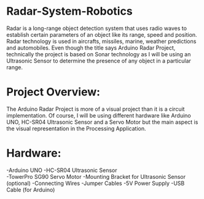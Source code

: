 # Radar-System-Robotics

Radar is a long-range object detection system that uses radio waves to establish certain parameters of an object like its range, speed and position. Radar technology is used in aircrafts, missiles, marine, weather predictions and automobiles.
Even though the title says Arduino Radar Project, technically the project is based on Sonar technology as I will be using an Ultrasonic Sensor to determine the presence of any object in a particular range.

# Project Overview:
The Arduino Radar Project is more of a visual project than it is a circuit implementation. Of course, I will be using different hardware like Arduino UNO, HC-SR04 Ultrasonic Sensor and a Servo Motor but the main aspect is the visual representation in the Processing Application.



# Hardware:
-Arduino UNO
-HC-SR04 Ultrasonic Sensor  
-TowerPro SG90 Servo Motor 
-Mounting Bracket for Ultrasonic Sensor (optional) 
-Connecting Wires 
-Jumper Cables 
-5V Power Supply 
-USB Cable (for Arduino)  
